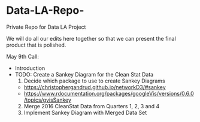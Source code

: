 # Data-LA-Repo-

Private Repo for Data LA Project

We will do all our edits here together so that we can present the final product that is polished. 


May 9th Call:
* Introduction
* TODO: Create a Sankey Diagram for the Clean Stat Data
  1. Decide which package to use to create Sankey Diagrams
    - https://christophergandrud.github.io/networkD3/#sankey
    - https://www.rdocumentation.org/packages/googleVis/versions/0.6.0/topics/gvisSankey
  2. Merge 2016 CleanStat Data from Quarters 1, 2, 3 and 4
  3. Implement Sankey Diagram with Merged Data Set
